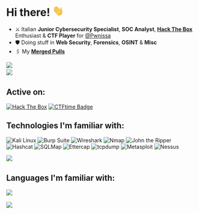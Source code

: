 # Hi there! <img src="https://raw.githubusercontent.com/ABSphreak/ABSphreak/master/gifs/Hi.gif" width="30px"></h2>

- ⚔️ Italian **Junior Cybersecurity Specialist**, **SOC Analyst**, **[Hack The Box](https://github.com/hackthebox)** Enthusiast & **CTF Player** for [@Pwnissa](https://github.com/Pwnissa)
- 🛡️ Doing stuff in **Web Security**, **Forensics**, **OSINT** & **Misc**  
- 🖇 My **[Merged Pulls](https://github.com/pulls?q=is:pr+author:DavideCaldirola+is:merged)**  

<!--
![Github stats](https://github-readme-stats.vercel.app/api?username=DavideCaldirola&theme=dark)
-->

![](https://github-readme-stats.vercel.app/api?username=DavideCaldirola&theme=shadow_green&hide_border=true&include_all_commits=true&count_private=true)<br/>
![](https://github-readme-streak-stats.herokuapp.com/?user=DavideCaldirola&theme=shadow_green&hide_border=true)<br/>
<!--
![](https://github-readme-stats.vercel.app/api/top-langs/?username=DavideCaldirola&theme=shadow_green&hide_border=true&include_all_commits=true&count_private=true&layout=compact)
-->

## Active on:

[![Hack The Box](https://img.shields.io/badge/Hack%20The%20Box-Green?style=for-the-badge&logo=hackthebox&logoColor=white)](https://www.hackthebox.com)
[![CTFtime Badge](https://img.shields.io/badge/CTFtime-red?style=for-the-badge&logo=CTFd&logoColor=white)](https://ctftime.org)

<!--
[![hackthebox stats](https://www.hackthebox.eu/badge/image/1803159)](https://app.hackthebox.com/profile/1803159)
-->

## Technologies I'm familiar with:

![Kali Linux](https://img.shields.io/badge/Kali_Linux-268BBD?style=for-the-badge&logo=kalilinux&logoColor=white)
![Burp Suite](https://img.shields.io/badge/Burp_Suite-ff7139?style=for-the-badge&logo=burpsuite&logoColor=white)
![Wireshark](https://img.shields.io/badge/Wireshark-005f87?style=for-the-badge&logo=wireshark&logoColor=white)
![Nmap](https://img.shields.io/badge/Nmap-214478?style=for-the-badge&logo=semanticweb&logoColor=white)
![John the Ripper](https://img.shields.io/badge/John_the_Ripper-333333?style=for-the-badge&logo=key&logoColor=white)
![Hashcat](https://img.shields.io/badge/Hashcat-00C853?style=for-the-badge&logo=key&logoColor=white)
![SQLMap](https://img.shields.io/badge/SQLMap-B71C1C?style=for-the-badge&logo=database&logoColor=white)
![Ettercap](https://img.shields.io/badge/Ettercap-37474F?style=for-the-badge&logo=satellite&logoColor=white)
![tcpdump](https://img.shields.io/badge/tcpdump-455A64?style=for-the-badge&logo=wifi&logoColor=white)
![Metasploit](https://img.shields.io/badge/Metasploit-1F1F1F?style=for-the-badge&logo=metasploit&logoColor=white)
![Nessus](https://img.shields.io/badge/Nessus-007CBA?style=for-the-badge&logo=shield&logoColor=white)

[![](https://skillicons.dev/icons?i=windows,linux,ubuntu,debian,git,github,vscode,raspberrypi,ps,pr,ai)](https://skillicons.dev)

## Languages I'm familiar with:

[![](https://skillicons.dev/icons?i=py,cpp,php,html,css,bash,arduino,js,java)](https://skillicons.dev)

![](https://komarev.com/ghpvc/?username=DavideCaldirola&style=plastic&color=brightgreen)

<!--
**DavideCaldirola/DavideCaldirola** is a ✨ _special_ ✨ repository because its `README.md` (this file) appears on your GitHub profile.
-->

